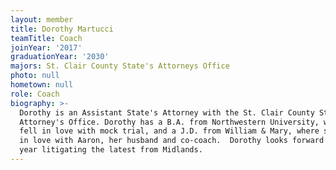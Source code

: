 ```yaml
---
layout: member
title: Dorothy Martucci
teamTitle: Coach
joinYear: '2017'
graduationYear: '2030'
majors: St. Clair County State's Attorneys Office
photo: null
hometown: null
role: Coach
biography: >-
  Dorothy is an Assistant State's Attorney with the St. Clair County State's
  Attorney's Office. Dorothy has a B.A. from Northwestern University, where she
  fell in love with mock trial, and a J.D. from William & Mary, where she fell
  in love with Aaron, her husband and co-coach.  Dorothy looks forward to a new
  year litigating the latest from Midlands.
---
```



